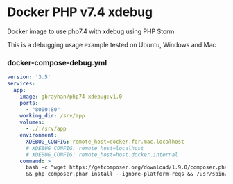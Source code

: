 # Docker PHP v7.4 xdebug

Docker image to use php7.4 with xdebug using PHP Storm



This is a debugging usage example tested on Ubuntu, Windows and Mac  

### docker-compose-debug.yml

```yml
version: '3.5'
services:
  app:
    image: gbrayhan/php74-xdebug:v1.0
    ports:
      - "8000:80"
    working_dir: /srv/app
    volumes:
      - ./:/srv/app
    environment:
      XDEBUG_CONFIG: remote_host=docker.for.mac.localhost
      # XDEBUG_CONFIG: remote_host=localhost
      # XDEBUG_CONFIG: remote_host=host.docker.internal
    command: >
      bash -c "wget https://getcomposer.org/download/1.9.0/composer.phar
      && php composer.phar install --ignore-platform-reqs && /usr/sbin/apachectl -D FOREGROUND "
   
```
